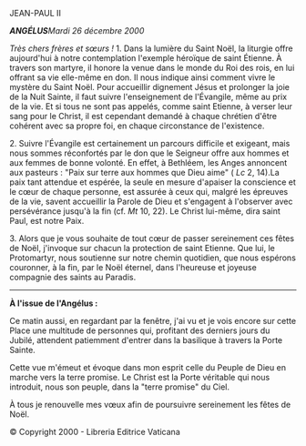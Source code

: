 JEAN-PAUL II

***ANGÉLUS****Mardi 26 décembre 2000*

*Très chers frères et sœurs !* 1\. Dans la lumière du Saint Noël, la liturgie offre aujourd'hui à notre contemplation l'exemple héroïque de saint Étienne. À travers son martyre, il honore la venue dans le monde du Roi des rois, en lui offrant sa vie elle-même en don. Il nous indique ainsi comment vivre le mystère du Saint Noël. Pour accueillir dignement Jésus et prolonger la joie de la Nuit Sainte, il faut suivre l'enseignement de l'Évangile, même au prix de la vie. Et si tous ne sont pas appelés, comme saint Etienne, à verser leur sang pour le Christ, il est cependant demandé à chaque chrétien d'être cohérent avec sa propre foi, en chaque circonstance de l'existence.

2\. Suivre l'Évangile est certainement un parcours difficile et exigeant, mais nous sommes réconfortés par le don que le Seigneur offre aux hommes et aux femmes de bonne volonté. En effet, à Bethléem, les Anges annoncent aux pasteurs : "Paix sur terre aux hommes que Dieu aime" ( *Lc* 2, 14).La paix tant attendue et espérée, la seule en mesure d'apaiser la conscience et le cœur de chaque personne, est assurée à ceux qui, malgré les épreuves de la vie, savent accueillir la Parole de Dieu et s'engagent à l'observer avec persévérance jusqu'à la fin (cf. *Mt* 10, 22). Le Christ lui-même, dira saint Paul, est notre Paix.

3\. Alors que je vous souhaite de tout cœur de passer sereinement ces fêtes de Noël, j'invoque sur chacun la protection de saint Etienne. Que lui, le Protomartyr, nous soutienne sur notre chemin quotidien, que nous espérons couronner, à la fin, par le Noël éternel, dans l'heureuse et joyeuse compagnie des saints au Paradis.

** * **

**À l'issue de l'Angélus :**

Ce matin aussi, en regardant par la fenêtre, j'ai vu et je vois encore sur cette Place une multitude de personnes qui, profitant des derniers jours du Jubilé, attendent patiemment d'entrer dans la basilique à travers la Porte Sainte.

Cette vue m'émeut et évoque dans mon esprit celle du Peuple de Dieu en marche vers la terre promise. Le Christ est la Porte véritable qui nous introduit, nous son peuple, dans la "terre promise" du Ciel.

À tous je renouvelle mes vœux afin de poursuivre sereinement les fêtes de Noël.

© Copyright 2000 - Libreria Editrice Vaticana